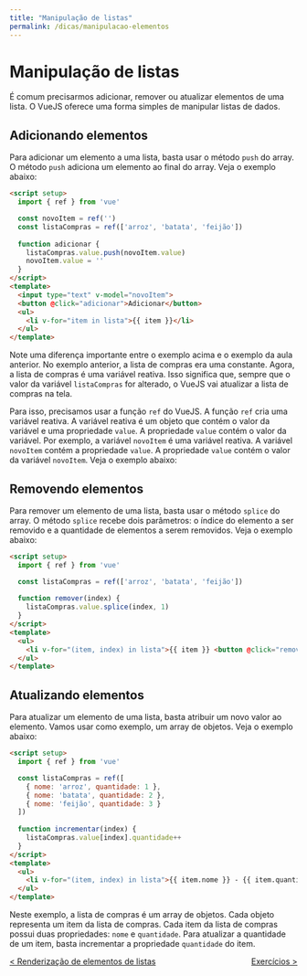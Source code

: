 ```yaml
---
title: "Manipulação de listas"
permalink: /dicas/manipulacao-elementos
---
```


# Manipulação de listas

É comum precisarmos adicionar, remover ou atualizar elementos de uma lista. O VueJS oferece uma forma simples de manipular listas de dados.

## Adicionando elementos

Para adicionar um elemento a uma lista, basta usar o método `push` do array. O método `push` adiciona um elemento ao final do array. Veja o exemplo abaixo:

```html
<script setup>
  import { ref } from 'vue'

  const novoItem = ref('')
  const listaCompras = ref(['arroz', 'batata', 'feijão'])
  
  function adicionar {
    listaCompras.value.push(novoItem.value)
    novoItem.value = ''
  }
</script>
<template>
  <input type="text" v-model="novoItem">
  <button @click="adicionar">Adicionar</button>
  <ul>
    <li v-for="item in lista">{{ item }}</li>
  </ul>
</template>
```

Note uma diferença importante entre o exemplo acima e o exemplo da aula anterior. No exemplo anterior, a lista de compras era uma constante. Agora, a lista de compras é uma variável reativa. Isso significa que, sempre que o valor da variável `listaCompras` for alterado, o VueJS vai atualizar a lista de compras na tela.

Para isso, precisamos usar a função `ref` do VueJS. A função `ref` cria uma variável reativa. A variável reativa é um objeto que contém o valor da variável e uma propriedade `value`. A propriedade `value` contém o valor da variável. Por exemplo, a variável `novoItem` é uma variável reativa. A variável `novoItem` contém a propriedade `value`. A propriedade `value` contém o valor da variável `novoItem`. Veja o exemplo abaixo:

## Removendo elementos

Para remover um elemento de uma lista, basta usar o método `splice` do array. O método `splice` recebe dois parâmetros: o índice do elemento a ser removido e a quantidade de elementos a serem removidos. Veja o exemplo abaixo:

```html
<script setup>
  import { ref } from 'vue'

  const listaCompras = ref(['arroz', 'batata', 'feijão'])
  
  function remover(index) {
    listaCompras.value.splice(index, 1)
  }
</script>
<template>
  <ul>
    <li v-for="(item, index) in lista">{{ item }} <button @click="remover(index)">Remover</button></li>
  </ul>
</template>
```

## Atualizando elementos

Para atualizar um elemento de uma lista, basta atribuir um novo valor ao elemento. Vamos usar como exemplo, um array de objetos. Veja o exemplo abaixo:

```html
<script setup>
  import { ref } from 'vue'

  const listaCompras = ref([
    { nome: 'arroz', quantidade: 1 },
    { nome: 'batata', quantidade: 2 },
    { nome: 'feijão', quantidade: 3 }
  ])
  
  function incrementar(index) {
    listaCompras.value[index].quantidade++
  }
</script>
<template>
  <ul>
    <li v-for="(item, index) in lista">{{ item.nome }} - {{ item.quantidade }} <button @click="incrementar(index)">Incrementar</button></li>
  </ul>
</template>
```

Neste exemplo, a lista de compras é um array de objetos. Cada objeto representa um item da lista de compras. Cada item da lista de compras possui duas propriedades: `nome` e `quantidade`. Para atualizar a quantidade de um item, basta incrementar a propriedade `quantidade` do item.

<span style="display: flex; justify-content: space-between;"><span>[&lt; Renderização de elementos de listas](renderizacao-elementos.html "Anterior")</span><span>[Exercícios &gt;](exercicios.html "Próximo")</span></span>